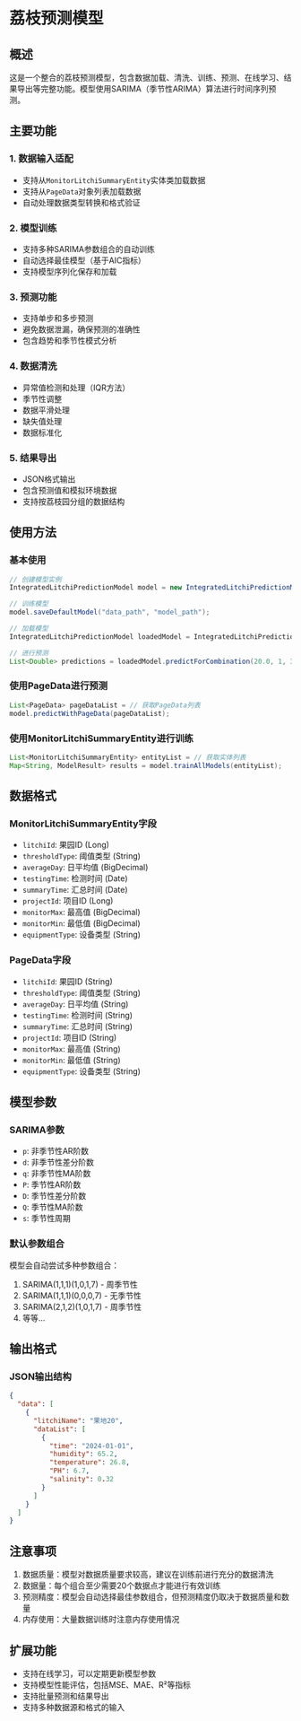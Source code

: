 # 荔枝预测模型

## 概述

这是一个整合的荔枝预测模型，包含数据加载、清洗、训练、预测、在线学习、结果导出等完整功能。模型使用SARIMA（季节性ARIMA）算法进行时间序列预测。

## 主要功能

### 1. 数据输入适配
- 支持从`MonitorLitchiSummaryEntity`实体类加载数据
- 支持从`PageData`对象列表加载数据
- 自动处理数据类型转换和格式验证

### 2. 模型训练
- 支持多种SARIMA参数组合的自动训练
- 自动选择最佳模型（基于AIC指标）
- 支持模型序列化保存和加载

### 3. 预测功能
- 支持单步和多步预测
- 避免数据泄漏，确保预测的准确性
- 包含趋势和季节性模式分析

### 4. 数据清洗
- 异常值检测和处理（IQR方法）
- 季节性调整
- 数据平滑处理
- 缺失值处理
- 数据标准化

### 5. 结果导出
- JSON格式输出
- 包含预测值和模拟环境数据
- 支持按荔枝园分组的数据结构

## 使用方法

### 基本使用

```java
// 创建模型实例
IntegratedLitchiPredictionModel model = new IntegratedLitchiPredictionModel(1, 1, 1, 0, 0, 0, 7);

// 训练模型
model.saveDefaultModel("data_path", "model_path");

// 加载模型
IntegratedLitchiPredictionModel loadedModel = IntegratedLitchiPredictionModel.loadModel("model_path");

// 进行预测
List<Double> predictions = loadedModel.predictForCombination(20.0, 1, 30);
```

### 使用PageData进行预测

```java
List<PageData> pageDataList = // 获取PageData列表
model.predictWithPageData(pageDataList);
```

### 使用MonitorLitchiSummaryEntity进行训练

```java
List<MonitorLitchiSummaryEntity> entityList = // 获取实体列表
Map<String, ModelResult> results = model.trainAllModels(entityList);
```

## 数据格式

### MonitorLitchiSummaryEntity字段
- `litchiId`: 果园ID (Long)
- `thresholdType`: 阈值类型 (String)
- `averageDay`: 日平均值 (BigDecimal)
- `testingTime`: 检测时间 (Date)
- `summaryTime`: 汇总时间 (Date)
- `projectId`: 项目ID (Long)
- `monitorMax`: 最高值 (BigDecimal)
- `monitorMin`: 最低值 (BigDecimal)
- `equipmentType`: 设备类型 (String)

### PageData字段
- `litchiId`: 果园ID (String)
- `thresholdType`: 阈值类型 (String)
- `averageDay`: 日平均值 (String)
- `testingTime`: 检测时间 (String)
- `summaryTime`: 汇总时间 (String)
- `projectId`: 项目ID (String)
- `monitorMax`: 最高值 (String)
- `monitorMin`: 最低值 (String)
- `equipmentType`: 设备类型 (String)

## 模型参数

### SARIMA参数
- `p`: 非季节性AR阶数
- `d`: 非季节性差分阶数
- `q`: 非季节性MA阶数
- `P`: 季节性AR阶数
- `D`: 季节性差分阶数
- `Q`: 季节性MA阶数
- `s`: 季节性周期

### 默认参数组合
模型会自动尝试多种参数组合：
1. SARIMA(1,1,1)(1,0,1,7) - 周季节性
2. SARIMA(1,1,1)(0,0,0,7) - 无季节性
3. SARIMA(2,1,2)(1,0,1,7) - 周季节性
4. 等等...

## 输出格式

### JSON输出结构
```json
{
  "data": [
    {
      "litchiName": "果地20",
      "dataList": [
        {
          "time": "2024-01-01",
          "humidity": 65.2,
          "temperature": 26.8,
          "PH": 6.7,
          "salinity": 0.32
        }
      ]
    }
  ]
}
```

## 注意事项

1. 数据质量：模型对数据质量要求较高，建议在训练前进行充分的数据清洗
2. 数据量：每个组合至少需要20个数据点才能进行有效训练
3. 预测精度：模型会自动选择最佳参数组合，但预测精度仍取决于数据质量和数量
4. 内存使用：大量数据训练时注意内存使用情况

## 扩展功能

- 支持在线学习，可以定期更新模型参数
- 支持模型性能评估，包括MSE、MAE、R²等指标
- 支持批量预测和结果导出
- 支持多种数据源和格式的输入
